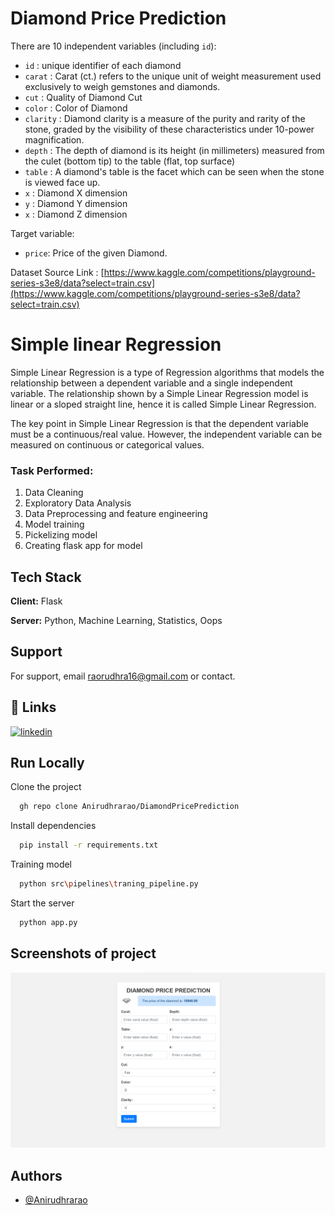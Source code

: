 
# Diamond Price Prediction
There are 10 independent variables (including `id`):

* `id` : unique identifier of each diamond
* `carat` : Carat (ct.) refers to the unique unit of weight measurement used exclusively to weigh gemstones and diamonds.
* `cut` : Quality of Diamond Cut
* `color` : Color of Diamond
* `clarity` : Diamond clarity is a measure of the purity and rarity of the stone, graded by the visibility of these characteristics under 10-power magnification.
* `depth` : The depth of diamond is its height (in millimeters) measured from the culet (bottom tip) to the table (flat, top surface)
* `table` : A diamond's table is the facet which can be seen when the stone is viewed face up.
* `x` : Diamond X dimension
* `y` : Diamond Y dimension
* `x` : Diamond Z dimension

Target variable:
* `price`: Price of the given Diamond.

Dataset Source Link :
[https://www.kaggle.com/competitions/playground-series-s3e8/data?select=train.csv](https://www.kaggle.com/competitions/playground-series-s3e8/data?select=train.csv)


# Simple linear Regression
Simple Linear Regression is a type of Regression algorithms that models the relationship between a dependent variable and a single independent variable. The relationship shown by a Simple Linear Regression model is linear or a sloped straight line, hence it is called Simple Linear Regression.

The key point in Simple Linear Regression is that the dependent variable must be a continuous/real value. However, the independent variable can be measured on continuous or categorical values.
### Task Performed:
1. Data Cleaning
2. Exploratory Data Analysis
3. Data Preprocessing and feature engineering
4. Model training
5. Pickelizing model
6. Creating flask app for model


## Tech Stack

**Client:** Flask

**Server:** Python, Machine Learning, Statistics, Oops


## Support

For support, email raorudhra16@gmail.com or contact.


## 🔗 Links
[![linkedin](https://img.shields.io/badge/linkedin-0A66C2?style=for-the-badge&logo=linkedin&logoColor=white)](https://www.linkedin.com/in/rao-anirudhra-aa013b240/)


## Run Locally

Clone the project

```bash
  gh repo clone Anirudhrarao/DiamondPricePrediction
```

Install dependencies

```bash
  pip install -r requirements.txt
```
Training model 

```bash
  python src\pipelines\traning_pipeline.py
```

Start the server

```bash
  python app.py
```


## Screenshots of project

![App Screenshot](https://raw.githubusercontent.com/Anirudhrarao/DiamondPricePrediction/main/screenshot/ssc.png)


## Authors

- [@Anirudhrarao](https://github.com/Anirudhrarao)

